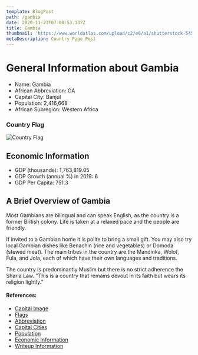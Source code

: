 ```yaml
---
template: BlogPost
path: /gambia
date: 2020-11-23T07:08:53.137Z
title: Gambia
thumbnail: 'https://www.worldatlas.com/upload/c2/e0/a1/shutterstock-545611225-1.jpg'
metaDescription: Country Page Post
---
```


# General Information about Gambia

- Name: Gambia
- African Abbreviation: GA
- Capital City: Banjul
- Population: 2,416,668
- African Subregion: Western Africa

### Country Flag
![Country Flag](https://raw.githubusercontent.com/hjnilsson/country-flags/master/png1000px/gm.png)

## Economic Information
 - GDP (thousands): 1,763,819.05
 - GDP Growth (annual %) in 2019: 6
 - GDP Per Capita: 751.3

## A Brief Overview of Gambia
Most Gambians are bilingual and can speak English, as the country is a former British colony. Life is taken at a relaxed pace and the people are friendly.

If invited to a Gambian home it is polite to bring a small gift. You may also try local Gambian dishes like Benachin (rice and vegetables) or Domoda (stewed meat). The main tribes in the country are the Mandinka, Wolof, Fula, and Jola, each of which have their own languages and traditions.

The country is predominantly Muslim but there is no strict adherence the Sharia Law. "This is a country that remains devout in its faith but wears its religion lightly."

#### References:
- [Capital Image](https://www.worldatlas.com/upload/c2/e0/a1/shutterstock-545611225-1.jpg)
- [Flags](https://github.com/hjnilsson/country-flags)
- [Abbreviation](https://planetarynames.wr.usgs.gov/Abbreviations)
- [Capital Cities](https://www.nationsonline.org/oneworld/capitals_africa.htm)
- [Population](https://www.worldometers.info/population/countries-in-africa-by-population/)
- [Economic Information](https://data.worldbank.org/)
- [Writeup Information](https://www.gambia.co.uk/guide/culture-language-and-religion)
